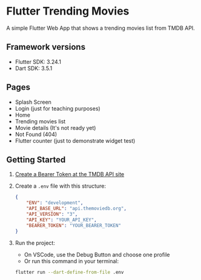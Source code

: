# Flutter Trending Movies

A simple Flutter Web App that shows a trending movies list from TMDB API.

## Framework versions

- Flutter SDK: 3.24.1
- Dart SDK: 3.5.1

## Pages

- Splash Screen
- Login (just for teaching purposes)
- Home
- Trending movies list
- Movie details (It's not ready yet)
- Not Found (404)
- Flutter counter (just to demonstrate widget test)

## Getting Started

1. [Create a Bearer Token at the TMDB API site](https://www.themoviedb.org/settings/api)
2. Create a `.env` file with this structure:

    ```json
    {
        "ENV": "development",
        "API_BASE_URL": "api.themoviedb.org",
        "API_VERSION": "3",
        "API_KEY": "YOUR_API_KEY",
        "BEARER_TOKEN": "YOUR_BEARER_TOKEN"
    }
    ```

3. Run the project:
    - On VSCode, use the Debug Button and choose one profile
    - Or run this command in your terminal:
    
    ```sh
    flutter run --dart-define-from-file .env
    ```
